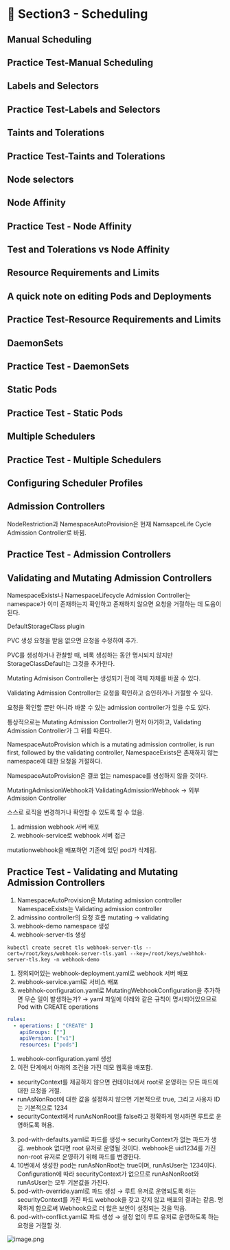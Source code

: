 # 🍨 Section3 - Scheduling

## Manual Scheduling


## Practice Test-Manual Scheduling


## Labels and Selectors


## Practice Test-Labels and Selectors


## Taints and Tolerations


## Practice Test-Taints and Tolerations


## Node selectors


## Node Affinity


## Practice Test - Node Affinity


## Test and Tolerations vs Node Affinity


## Resource Requirements and Limits


## A quick note on editing Pods and Deployments


## Practice Test-Resource Requirements and Limits


## DaemonSets


## Practice Test - DaemonSets


## Static Pods


## Practice Test - Static Pods


## Multiple Schedulers


## Practice Test - Multiple Schedulers


## Configuring Scheduler Profiles


## Admission Controllers


NodeRestriction과 NamespaceAutoProvision은 현재 NamsapceLife Cycle Admission Controller로 바뀜.


## Practice Test - Admission Controllers


## Validating and Mutating Admission Controllers


NamespaceExists나 NamespaceLifecycle Admission Controller는 namespace가 이미 존재하는지 확인하고 존재하지 않으면 요청을 거절하는 데 도움이 된다.


DefaultStorageClass plugin


PVC 생성 요청을 받음 없으면 요청을 수정하여 추가.


PVC를 생성하거나 관찰할 때, 비록 생성하는 동안 명시되지 않지만 StorageClassDefault는 그것을 추가한다.


Mutating Admisison Controller는 생성되기 전에 객체 자체를 바꿀 수 있다.


Validating Admission Controller는 요청을 확인하고 승인하거나 거절할 수 있다.


요청을 확인할 뿐만 아니라 바꿀 수 있는 admission controller가 있을 수도 있다.


통상적으로는 Mutating Admission Controller가 먼저 야기하고, Validating Admission Controller가 그 뒤를 따른다.


NamespaceAutoProvision which is a mutating admission controller, is run first, followed by the validating controller, NamespaceExists은 존재하지 않는 namespace에 대한 요청을 거절하다.


NamespaceAutoProvision은 결코 없는 namespace를 생성하지 않을 것이다.


MutatingAdmissionWebhook과 ValidatingAdmissionWebhook → 외부 Admission Controller


스스로 로직을 변경하거나 확인할 수 있도록 할 수 있음.

1. admission webhook 서버 배포
2. webhook-service로 webhook 서버 접근

mutationwebhook을 배포하면 기존에 있던 pod가 삭제됨.


## Practice Test - Validating and Mutating Admission Controllers

1. NamespaceAutoProvision은 Mutating admission controller
NamespaceExists는 Validating admission controller
2. admissino controller의 요청 흐름
mutating → validating
3. webhook-demo namespace 생성
4. webhook-server-tls 생성

```shell
kubectl create secret tls webhook-server-tls --cert=/root/keys/webhook-server-tls.yaml --key=/root/keys/webhhok-server-tls.key -n webhook-demo
```

1. 정의되어있는 webhook-deployment.yaml로 webhook 서버 배포
2. webhook-service.yaml로 서비스 배포
3. webhhok-configuration.yaml로 MutatingWebhookConfiguration을 추가하면 무슨 일이 발생하는가?
→ yaml 파일에 아래와 같은 규칙이 명시되어있으므로 Pod with CREATE operations

```yaml
rules:
  - operations: [ "CREATE" ]
    apiGroups: [""]
    apiVersion: ["v1"]
    resources: ["pods"]
```

1. webhook-configuration.yaml 생성
2. 이전 단계에서 아래의 조건을 가진 데모 웹훅을 배포함.
- securityContext를 제공하지 않으면 컨테이너에서 root로 운영하는 모든 파드에 대한 요청을 거절.
- runAsNonRoot에 대한 값을 설정하지 않으면 기본적으로 true, 그리고 사용자 ID는 기본적으로 1234
- securityContext에서 runAsNonRoot를 false라고 정확하게 명시하면 루트로 운영하도록 허용.
3. pod-with-defaults.yaml로 파드를 생성→ securityContext가 없는 파드가 생김.
webhook 없다면 root 유저로 운영될 것이다. webhook은 uid1234를 가진 non-root 유저로 운영하기 위해 파드를 변경한다.
4. 10번에서 생성한 pod는 runAsNonRoot는 true이며, runAsUser는 1234이다.
Configuration에 따라 securityContext가 없으므로 runAsNonRoot와 runAsUser는 모두 기본값을 가진다.
5. pod-with-override.yaml로 파드 생성 → 루트 유저로 운영되도록 하는 securityContext를 가진 파드
webhook을 갖고 갖지 않고 배포의 결과는 같음.
명확하게 함으로써 Webhook으로 더 많은 보안이 설정되는 것을 막음.
6. pod-with-conflict.yaml로 파드 생성 → 
설정 없이 루트 유저로 운영하도록 하는 요청을 거절할 것.

![image.png](https://prod-files-secure.s3.us-west-2.amazonaws.com/b2ea2032-00e9-4883-a13b-cb03cf5b2334/501c3b54-0de4-44d6-afe6-eca0c6373e4f/image.png?X-Amz-Algorithm=AWS4-HMAC-SHA256&X-Amz-Content-Sha256=UNSIGNED-PAYLOAD&X-Amz-Credential=ASIAZI2LB466UVTXDQRM%2F20250309%2Fus-west-2%2Fs3%2Faws4_request&X-Amz-Date=20250309T140353Z&X-Amz-Expires=3600&X-Amz-Security-Token=IQoJb3JpZ2luX2VjECwaCXVzLXdlc3QtMiJHMEUCIARYifSJqHDMk9i%2FMU52GvT2y6t8kBs4Rgk2%2Fbtj4t35AiEAk%2FEY2njzgC%2BLfZJK5Nr95c0h5upY%2Fo3HdFG9jbIDOIEq%2FwMIdRAAGgw2Mzc0MjMxODM4MDUiDBXaz5AQSn819FV2DCrcA7PEMyXflKrpM4uw1GXSaUmr0XSLSBQIu3sMR3pDA5mFV4H0kJTe7j%2B4aFDvJU0wa54Vk9Sihxctu6Vi2hgFdVa%2B%2Fendz40TFqVsxrgdUUKBSsFekVOy9XKLpaSZlZO7ymUNNi%2FGWE08Jm6WsOc9dcWS44yR8YUjKl8i0%2BWHNW1G66kAJZ9chL%2F4F1FSq4lU11P1yXkjGlys2fjkdRMGdfAx8VlCY4XFRIM7gEq%2F%2BJjcBhOd3Q3l4zDKrKizv9BlgybbW06Wbi4Wh4I%2B9tr0SNCrnCoqX%2FrKiQFb8tU32OjjZkm4g7022rSayiBKwkkmhmiuszYewzfcyeJ0z0GM%2Fjd9465ILfxk%2BW4uvwsT%2Fo6q7jeK4vvt%2F%2FYehohZ13iDYoTXAg%2BLNGtJ1vmr5HTjLdsCo3zukzyU%2FD%2BX0ECju9vnyKJm4fKErOt9zeOmxpdR1MujLuPEa840K8qhFr5gKJOrMdj5noyOxQTa58FT%2BKx%2FqXylDHHGOrBTyF4%2BzXGckPmQGbeQO8lhiTMnorjU4B3T5WPbVOTGQbGLgcaR3U5Gw%2BzHMc%2FF02nQOW%2FMemIvwNrVDcng4%2FHtRb6ub6Y%2FQTCPVYMFzrs3f8pUkyLF9HX7wDW6Bv5omMVyqBgwMIuItr4GOqUBDDKImYgDZblJl7knTimRyvroqUupF7%2FBNgFyspa8QpzlQ1B9jAABVpywr462xLg7nnUW1W1FYG2aBmPjVD5e%2Bl1GSGPKB3HWZ58O2bAow3SEstxkrs4yx53urfT4kUcF6ivY4GYxt3hPBl0zc8BPV9ujYnmeHYpM7A%2FWr0h%2FRB%2BFJvvqHDJHhcPH6wIZ%2FSdvbmRzjfaIxj1upNSAfEvcYwiIJ4c0&X-Amz-Signature=5446b411877633b401125ca551528e798c5d0f1e4fd2cac58e15ee03ed89406c&X-Amz-SignedHeaders=host&x-id=GetObject)

